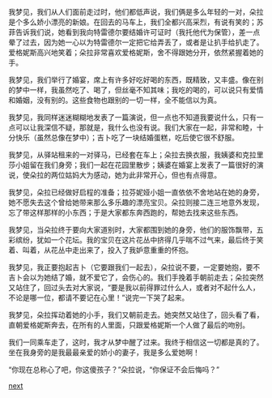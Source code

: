 
我梦见，我们从人们面前走过时，他们都低声说，我们俩是多么年轻的一对，朵拉是个多么娇小漂亮的新娘。在回去的马车上，我们全都兴高采烈，有说有笑的；苏菲告诉我们说，她看到我向特雷德尔要结婚许可证时（我托他代为保管），差一点晕了过去，因为她一心以为特雷德尔一定把它给弄丢了，或者是让扒手给扒走了。爱格妮斯高兴地笑着；朵拉非常喜欢爱格妮斯，舍不得跟她分开，依然紧握着她的手。

我梦见，我们举行了婚宴，席上有许多好吃好喝的东西，既精致，又丰盛。像在别的梦中一样，我虽然吃了、喝了，但丝毫不知其味；我吃的喝的，可以说只有爱情和婚姻，没有别的。这些食物也跟别的一切一样，全不能信以为真。

我梦见，我同样迷迷糊糊地发表了一篇演说，但一点也不知道我要说什么，只有一点可以让我深信不疑，那就是，我什么也没有说。我们大家在一起，非常和睦，十分快乐（虽然总像在梦中）；吉卜吃了一块结婚蛋糕，吃后使它很不舒服。

我梦见，从驿站租来的一对驿马，已经套在车上；朵拉去换衣服，我姨婆和克拉里莎小姐留在我们身旁；我们一起在花园里散步；姨婆在婚宴上发表了一篇很好的演说，使朵拉的两位姑妈大为感动，她为此非常开心，但也有点得意。

我梦见，朵拉已经做好启程的准备；拉芬妮娅小姐一直依依不舍地站在她的身旁，她不愿失去这个曾给她带来那么多乐趣的漂亮宝贝。朵拉则接二连三地意外发现，忘了带这样那样的小东西；于是大家都东奔西跑的，帮她去找来这些东西。

我梦见，当朵拉终于要向大家道别时，大家都围到她的身旁，他们的服饰飘带，五彩缤纷，犹如一个花坛。我的宝贝在这片花丛中挤得几乎喘不过气来，最后终于笑着、叫着，从花丛中走出来了，投入了我妒意重重的怀抱。

我梦见，我正要抱起吉卜（它要跟我们一起去），朵拉说不要，一定要她抱，要不吉卜会以为她结了婚，就不爱它了，会伤心的。我们手挽着手朝前走去；朵拉突然又站住了，回过头去对大家说，“要是我以前得罪过什么人，或者对不起什么人，不论是哪一位，都请不要记在心里！”说完一下哭了起来。

我梦见，朵拉挥动着她的小手，我们又朝前走去。她突然又站住了，回头看了看，直朝爱格妮斯奔去，在所有的人里面，只跟爱格妮斯一个人做了最后的吻别。

我们一同乘车走了，这时，我才从梦中醒了过来。我终于相信这一切都是真的了。坐在我身旁的是我最最亲爱的娇小的妻子，我是多么爱她啊！

“你现在总称心了吧，你这傻孩子？”朵拉说，“你保证不会后悔吗？”

[next](page558)